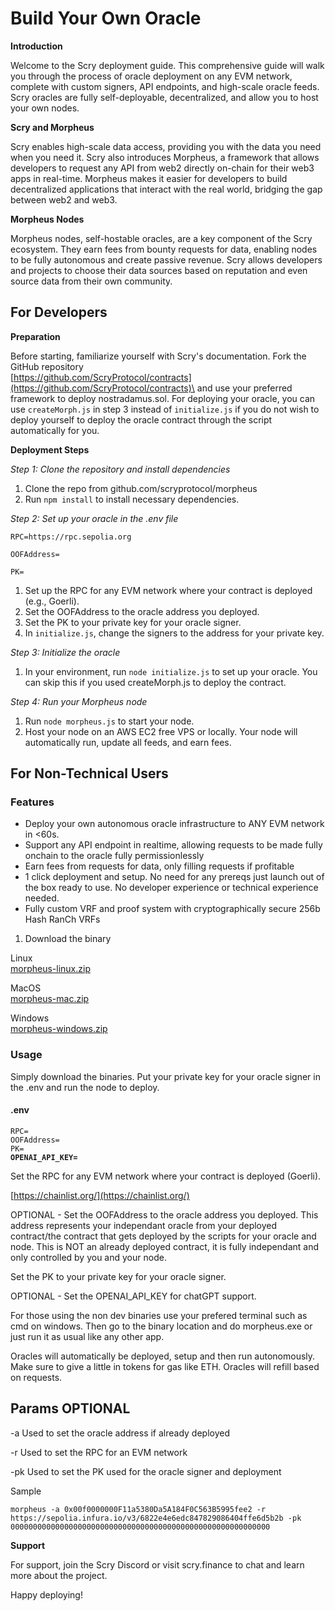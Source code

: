 # Build Your Own Oracle

**Introduction**

Welcome to the Scry deployment guide. This comprehensive guide will walk you through the process of oracle deployment on any EVM network, complete with custom signers, API endpoints, and high-scale oracle feeds. Scry oracles are fully self-deployable, decentralized, and allow you to host your own nodes.

**Scry and Morpheus**

Scry enables high-scale data access, providing you with the data you need when you need it. Scry also introduces Morpheus, a framework that allows developers to request any API from web2 directly on-chain for their web3 apps in real-time. Morpheus makes it easier for developers to build decentralized applications that interact with the real world, bridging the gap between web2 and web3.

**Morpheus Nodes**

Morpheus nodes, self-hostable oracles, are a key component of the Scry ecosystem. They earn fees from bounty requests for data, enabling nodes to be fully autonomous and create passive revenue. Scry allows developers and projects to choose their data sources based on reputation and even source data from their own community.

## For Developers

**Preparation**

Before starting, familiarize yourself with Scry's documentation. Fork the GitHub repository\
[https://github.com/ScryProtocol/contracts](https://github.com/ScryProtocol/contracts)\
&#x20;and use your preferred framework to deploy nostradamus.sol. For deploying your oracle, you can use `createMorph.js` in step 3 instead of `initialize.js` if you do not wish to deploy yourself to deploy the oracle contract through the script automatically for you.

**Deployment Steps**

_Step 1: Clone the repository and install dependencies_

1. Clone the repo from github.com/scryprotocol/morpheus
2. Run `npm install` to install necessary dependencies.

_Step 2: Set up your oracle in the .env file_

`RPC=https://rpc.sepolia.org`

`OOFAddress=`

`PK=`

1. Set up the RPC for any EVM network where your contract is deployed (e.g., Goerli).
2. Set the OOFAddress to the oracle address you deployed.
3. Set the PK to your private key for your oracle signer.
4. In `initialize.js`, change the signers to the address for your private key.

_Step 3: Initialize the oracle_

1. In your environment, run `node initialize.js` to set up your oracle. You can skip this if you used createMorph.js to deploy the contract.

_Step 4: Run your Morpheus node_

1. Run `node morpheus.js` to start your node.
2. Host your node on an AWS EC2 free VPS or locally. Your node will automatically run, update all feeds, and earn fees.

## For Non-Technical Users

### Features

* Deploy your own autonomous oracle infrastructure to ANY EVM network in <60s.
* Support any API endpoint in realtime, allowing requests to be made fully onchain to the oracle fully permissionlessly
* Earn fees from requests for data, only filling requests if profitable
* 1 click deployment and setup. No need for any prereqs just launch out of the box ready to use. No developer experience or technical experience needed.
* Fully custom VRF and proof system with cryptographically secure 256b Hash RanCh VRFs

1. Download the binary

Linux\
[morpheus-linux.zip](https://github.com/ScryProtocol/morpheus/raw/main/morpheus-linux.zip)

MacOS \
[morpheus-mac.zip](https://github.com/ScryProtocol/Morpheus/raw/main/morpheus-mac.zip)

Windows\
[morpheus-windows.zip](https://github.com/ScryProtocol/Morpheus/raw/main/morpheus-windows.zip)

### Usage

Simply download the binaries. Put your private key for your oracle signer in the .env and run the node to deploy.

#### .env

<pre class="language-properties"><code class="lang-properties">RPC=
OOFAddress=
PK=
<strong>OPENAI_API_KEY=
</strong></code></pre>

Set the RPC for any EVM network where your contract is deployed (Goerli).&#x20;

[https://chainlist.org/](https://chainlist.org/)

OPTIONAL - Set the OOFAddress to the oracle address you deployed. This address represents your independant oracle from your deployed contract/the contract that gets deployed by the scripts for your oracle and node. This is NOT an already deployed contract, it is fully independant and only controlled by you and your node.

Set the PK to your private key for your oracle signer.

OPTIONAL - Set the OPENAI\_API\_KEY for chatGPT support.

For those using the non dev binaries use your prefered terminal such as cmd on windows. Then go to the binary location and do morpheus.exe or just run it as usual like any other app.

Oracles will automatically be deployed, setup and then run autonomously. Make sure to give a little in tokens for gas like ETH. Oracles will refill based on requests.

## Params OPTIONAL

\-a Used to set the oracle address if already deployed&#x20;

\-r Used to set the RPC for an EVM network&#x20;

\-pk Used to set the PK used for the oracle signer and deployment

Sample

`morpheus -a 0x00f0000000F11a5380Da5A184F0C563B5995fee2 -r https://sepolia.infura.io/v3/6822e4e6edc847829086404ffe6d5b2b -pk 0000000000000000000000000000000000000000000000000000000000`

**Support**

For support, join the Scry Discord or visit scry.finance to chat and learn more about the project.

Happy deploying!
